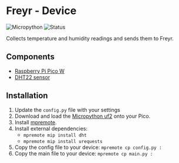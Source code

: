 # Freyr - Device

![Micropython](https://img.shields.io/badge/Micropython-1.20.0-green?style=flat-square)
![Status](https://img.shields.io/badge/Status-Beta-yellowgreen?style=flat-square)

Collects temperature and humidity readings and sends them to Freyr.

## Components

- [Raspberry Pi Pico W](https://www.raspberrypi.com/products/raspberry-pi-pico/)
- [DHT22 sensor](https://core-electronics.com.au/dht22-module-temperature-and-humidity.html)

## Installation

1. Update the `config.py` file with your settings
2. Download and load the [Micropython uf2](https://www.raspberrypi.com/documentation/microcontrollers/micropython.html) onto your Pico.
3. Install [mpremote](https://pypi.org/project/mpremote/).
4. Install external dependencies:
    - `mpremote mip install dht`
    - `mpremote mip install urequests`
5. Copy the config file to your device: `mpremote cp config.py :`
6. Copy the main file to your device: `mpremote cp main.py :`
